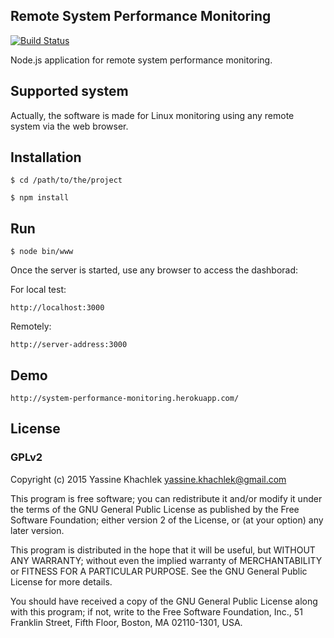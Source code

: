 ## Remote System Performance Monitoring

[![Build Status](https://travis-ci.org/yassine-khachlek/rspm.svg)](https://travis-ci.org/yassine-khachlek/rspm)

Node.js application for remote system performance monitoring.

## Supported system

  Actually, the software is made for Linux monitoring using any remote system via the web browser.

## Installation

`$ cd /path/to/the/project`

`$ npm install`

## Run

`$ node bin/www`

Once the server is started, use any browser to access the dashborad:

For local test:

`http://localhost:3000`

Remotely:

`http://server-address:3000`

## Demo

`http://system-performance-monitoring.herokuapp.com/`

## License

### GPLv2

Copyright (c) 2015 Yassine Khachlek <yassine.khachlek@gmail.com>

This program is free software; you can redistribute it and/or
modify it under the terms of the GNU General Public License
as published by the Free Software Foundation; either version 2
of the License, or (at your option) any later version.

This program is distributed in the hope that it will be useful,
but WITHOUT ANY WARRANTY; without even the implied warranty of
MERCHANTABILITY or FITNESS FOR A PARTICULAR PURPOSE.  See the
GNU General Public License for more details.

You should have received a copy of the GNU General Public License
along with this program; if not, write to the Free Software
Foundation, Inc., 51 Franklin Street, Fifth Floor, Boston, MA  02110-1301, USA.
